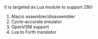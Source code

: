It is targeted as Lua module to support Z80:  
1) Macro assembler/disassembler  
2) Cycle-accurate emulator  
3) OpenVSM support  
4) Lua to Forth translator  